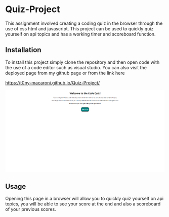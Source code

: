 # Quiz-Project

This assignment involved creating a coding quiz in the browser through the use of css html and javascript. This project can be used to quickly quiz yourself on api topics and has a working timer and scoreboard function. 

## Installation
To install this project simply clone the repository and then open code with the use of a code editor such as visual studio. You can also visit the deployed page from my github page or from the link here 


https://t0ny-macaroni.github.io/Quiz-Project/

![Alt text](assets/screencapture-file-D-Bootcamp-Quiz-Project-index-html-2023-07-08-15_18_05.png)

## Usage

Opening this page in a browser will allow you to quickly quiz yourself on api topics, you will be able to see your score at the end and also a scoreboard of your previous scores.

